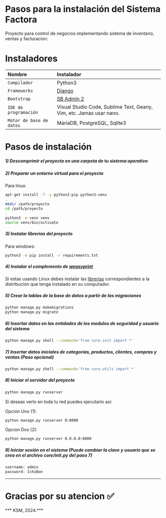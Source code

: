 # Pasos para la instalación del Sistema Factora

Proyecto para control de negocios implementando sistema de inventario, ventas y facturacion:

# Instaladores

| Nombre                   | Instalador                                                                                                                                                                                                                     |
|:-------------------------|:-------------------------------------------------------------------------------------------------------------------------------------------------------------------------------------------------------------------------------| 
| `Compilador`             | Python3 |
| `Frameworks`             | [Django](https://www.djangoproject.com/ "Django") |
| `Bootstrap`             | [SB Admin 2](https://startbootstrap.com/theme/sb-admin-2 "SB Admin 2") |
| `IDE de programación`    | Visual Studio Code, Sublime Text, Geany, Vim, etc.  Jamas usar nano. |
| `Motor de base de datos` | MariaDB, PostgreSQL, Sqlite3 |

# Pasos de instalación

##### 1) Descomprimir el proyecto en una carpeta de tu sistema operativo

##### 2) Preparar un entorno virtual para el proyecto

Para linux:

```bash
apt-get install -f -y python3-pip python3-venv 
.
mkdir /path/proyecto
cd /path/proyecto
.
python3 -m venv venv
source venv/bin/activate
```

##### 3) Instalar librerias del proyecto

Para windows:

```bash
python3 -m pip install -r requirements.txt
```

##### 4) Instalar el complemento de [weasyprint](https://weasyprint.org/ "weasyprint")

Si estas usando Linux debes instalar las [librerias](https://doc.courtbouillon.org/weasyprint/stable/first_steps.html#linux "librerias") correspondientes a la distribución que tenga instalado en su computador.

##### 5) Crear la tablas de la base de datos a partir de las migraciones

```bash
python manage.py makemigrations
python manage.py migrate
```

##### 6) Insertar datos en las entidades de los modulos de seguridad y usuario del sistema

```bash
python manage.py shell --command='from core.init import *'
```

##### 7) Insertar datos iniciales de categorías, productos, clientes, compras y ventas (Paso opcional)

```bash
python manage.py shell --command='from core.utils import *'
```

##### 8) Iniciar el servidor del proyecto

```bash
python manage.py runserver 
```

Si deseas verlo en toda tu red puedes ejecutarlo asi:

Opcion Uno (1):

```bash
python manage.py runserver 0:8000
```
Opcion Dos (2):

```bash
python manage.py runserver 0.0.0.0:8000
```

##### 9) Iniciar sesión en el sistema (Puede cambiar la clave y usuario que se crea en el archivo core/init.py del paso 7)

```bash
username: admin
password: IchiBan
```

------------

#  Gracias por su atencion ✅

*** KSM, 2024.***
